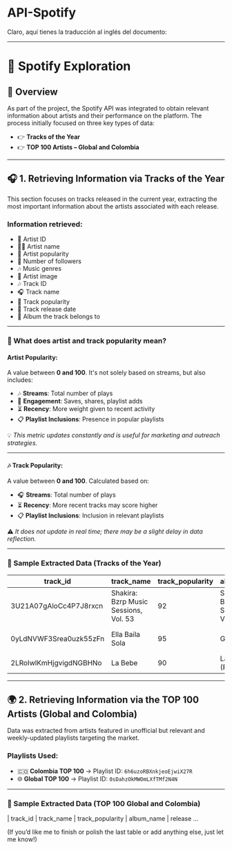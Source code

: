 # API-Spotify
Claro, aquí tienes la traducción al inglés del documento:

---

# 🎵 Spotify Exploration

## 📜 Overview

As part of the project, the Spotify API was integrated to obtain relevant information about artists and their performance on the platform. The process initially focused on three key types of data:

* 👉 **Tracks of the Year**
* 👉 **TOP 100 Artists – Global and Colombia**

---

## 🎧 1. Retrieving Information via Tracks of the Year

This section focuses on tracks released in the current year, extracting the most important information about the artists associated with each release.

### Information retrieved:

* 🎤 Artist ID
* 👩‍🎤 Artist name
* 🌟 Artist popularity
* 👥 Number of followers
* 🎶 Music genres
* 📸 Artist image
* 🎶 Track ID
* 🎧 Track name
* 🌟 Track popularity
* 📅 Track release date
* 📀 Album the track belongs to

---

### 🎤 What does artist and track popularity mean?

#### Artist Popularity:

A value between **0 and 100**. It's not solely based on streams, but also includes:

* 🎶 **Streams**: Total number of plays
* 💬 **Engagement**: Saves, shares, playlist adds
* ⏳ **Recency**: More weight given to recent activity
* 📋 **Playlist Inclusions**: Presence in popular playlists

💡 *This metric updates constantly and is useful for marketing and outreach strategies.*

---

#### 🎶 Track Popularity:

A value between **0 and 100**. Calculated based on:

* 🎧 **Streams**: Total number of plays
* ⏳ **Recency**: More recent tracks may score higher
* 📋 **Playlist Inclusions**: Inclusion in relevant playlists

⚠️ *It does not update in real time; there may be a slight delay in data reflection.*

---

### 📌 Sample Extracted Data (Tracks of the Year)

| track\_id              | track\_name                           | track\_popularity | album\_name                           | release\_date | artist\_id             | artist\_name   | artist\_popularity | followers  | genres                     | image\_url                                                               |
| ---------------------- | ------------------------------------- | ----------------- | ------------------------------------- | ------------- | ---------------------- | -------------- | ------------------ | ---------- | -------------------------- | ------------------------------------------------------------------------ |
| 3U21A07gAloCc4P7J8rxcn | Shakira: Bzrp Music Sessions, Vol. 53 | 92                | Shakira: Bzrp Music Sessions, Vol. 53 | 2023-01-11    | 0EmeFodog0BfCgMzAIvKQp | Shakira        | 88                 | 33,700,000 | pop, reggaeton, latin pop  | ![img](https://i.scdn.co/image/ab6761610000e5eb1b7a13e2dbed1fbfa99b8c35) |
| 0yLdNVWF3Srea0uzk55zFn | Ella Baila Sola                       | 95                | Genesis                               | 2023-04-07    | 12GqGscKJx3aE4t07u7eVZ | Eslabon Armado | 85                 | 9,200,000  | regional mexican, corridos | ![img](https://i.scdn.co/image/ab6761610000e5eb75b06014fc65a4706714c96b) |
| 2LRoIwlKmHjgvigdNGBHNo | La Bebe                               | 90                | La Bebe (Remix)                       | 2023-03-17    | 1SupJlEpv7RS2tPNRaHViT | Yng Lvcas      | 80                 | 4,100,000  | reggaeton, latin trap      | ![img](https://i.scdn.co/image/ab6761610000e5ebb6476c81275f2350f63b0400) |

---

## 🌍 2. Retrieving Information via the TOP 100 Artists (Global and Colombia)

Data was extracted from artists featured in unofficial but relevant and weekly-updated playlists targeting the market.

### Playlists Used:

* 🇨🇴 **Colombia TOP 100** → Playlist ID: `6h6uzoRBXnkjeoEjwiX27R`
* 🌐 **Global TOP 100** → Playlist ID: `0sDahzOkMWOmLXfTMf2N4N`

---

### 📌 Sample Extracted Data (TOP 100 Global and Colombia)

\| track\_id         | track\_name     | track\_popularity | album\_name               | release ...

(If you’d like me to finish or polish the last table or add anything else, just let me know!)
